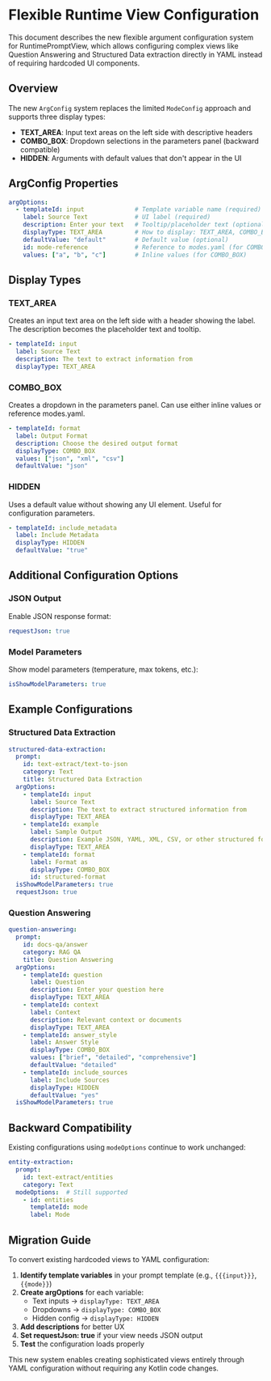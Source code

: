 # Flexible Runtime View Configuration

This document describes the new flexible argument configuration system for RuntimePromptView, which allows configuring complex views like Question Answering and Structured Data extraction directly in YAML instead of requiring hardcoded UI components.

## Overview

The new `ArgConfig` system replaces the limited `ModeConfig` approach and supports three display types:
- **TEXT_AREA**: Input text areas on the left side with descriptive headers
- **COMBO_BOX**: Dropdown selections in the parameters panel (backward compatible)
- **HIDDEN**: Arguments with default values that don't appear in the UI

## ArgConfig Properties

```yaml
argOptions:
  - templateId: input              # Template variable name (required)
    label: Source Text             # UI label (required)
    description: Enter your text   # Tooltip/placeholder text (optional)
    displayType: TEXT_AREA         # How to display: TEXT_AREA, COMBO_BOX, HIDDEN
    defaultValue: "default"        # Default value (optional)
    id: mode-reference             # Reference to modes.yaml (for COMBO_BOX)
    values: ["a", "b", "c"]        # Inline values (for COMBO_BOX)
```

## Display Types

### TEXT_AREA
Creates an input text area on the left side with a header showing the label. The description becomes the placeholder text and tooltip.

```yaml
- templateId: input
  label: Source Text
  description: The text to extract information from
  displayType: TEXT_AREA
```

### COMBO_BOX
Creates a dropdown in the parameters panel. Can use either inline values or reference modes.yaml.

```yaml
- templateId: format
  label: Output Format
  description: Choose the desired output format
  displayType: COMBO_BOX
  values: ["json", "xml", "csv"]
  defaultValue: "json"
```

### HIDDEN
Uses a default value without showing any UI element. Useful for configuration parameters.

```yaml
- templateId: include_metadata
  label: Include Metadata
  displayType: HIDDEN
  defaultValue: "true"
```

## Additional Configuration Options

### JSON Output
Enable JSON response format:
```yaml
requestJson: true
```

### Model Parameters
Show model parameters (temperature, max tokens, etc.):
```yaml
isShowModelParameters: true
```

## Example Configurations

### Structured Data Extraction
```yaml
structured-data-extraction:
  prompt:
    id: text-extract/text-to-json
    category: Text
    title: Structured Data Extraction
  argOptions:
    - templateId: input
      label: Source Text
      description: The text to extract structured information from
      displayType: TEXT_AREA
    - templateId: example
      label: Sample Output
      description: Example JSON, YAML, XML, CSV, or other structured format
      displayType: TEXT_AREA
    - templateId: format
      label: Format as
      displayType: COMBO_BOX
      id: structured-format
  isShowModelParameters: true
  requestJson: true
```

### Question Answering
```yaml
question-answering:
  prompt:
    id: docs-qa/answer
    category: RAG QA 
    title: Question Answering
  argOptions:
    - templateId: question
      label: Question
      description: Enter your question here
      displayType: TEXT_AREA
    - templateId: context
      label: Context
      description: Relevant context or documents
      displayType: TEXT_AREA
    - templateId: answer_style
      label: Answer Style
      displayType: COMBO_BOX
      values: ["brief", "detailed", "comprehensive"]
      defaultValue: "detailed"
    - templateId: include_sources
      label: Include Sources
      displayType: HIDDEN
      defaultValue: "yes"
  isShowModelParameters: true
```

## Backward Compatibility

Existing configurations using `modeOptions` continue to work unchanged:

```yaml
entity-extraction:
  prompt:
    id: text-extract/entities
    category: Text
  modeOptions:  # Still supported
    - id: entities
      templateId: mode
      label: Mode
```

## Migration Guide

To convert existing hardcoded views to YAML configuration:

1. **Identify template variables** in your prompt template (e.g., `{{{input}}}`, `{{mode}}`)
2. **Create argOptions** for each variable:
   - Text inputs → `displayType: TEXT_AREA`
   - Dropdowns → `displayType: COMBO_BOX`
   - Hidden config → `displayType: HIDDEN`
3. **Add descriptions** for better UX
4. **Set requestJson: true** if your view needs JSON output
5. **Test** the configuration loads properly

This new system enables creating sophisticated views entirely through YAML configuration without requiring any Kotlin code changes.